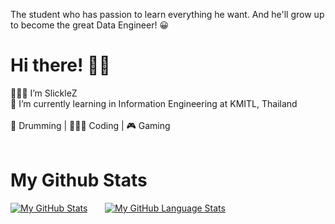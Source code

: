 The student who has passion to learn everything he want. And he'll grow up to become the great Data Engineer! 😀 <br/>
# Hi there! 👋🏻
👨🏻‍💻 I’m SlickleZ <br/>
🏫 I’m currently learning in Information Engineering at KMITL, Thailand <br/> <br/>
🥁 Drumming | 👨🏻‍💻 Coding | 🎮 Gaming <br/> <br/>
# My Github Stats
[![My GitHub Stats](https://github-readme-stats.vercel.app/api/?username=SlickleZ&count_private=true&theme=tokyonight&showicons=true)]() &nbsp; &nbsp; &nbsp;
[![My GitHub Language Stats](https://github-readme-stats.vercel.app/api/top-langs/?username=SlickleZ&langs_count=5&theme=tokyonight)]()




